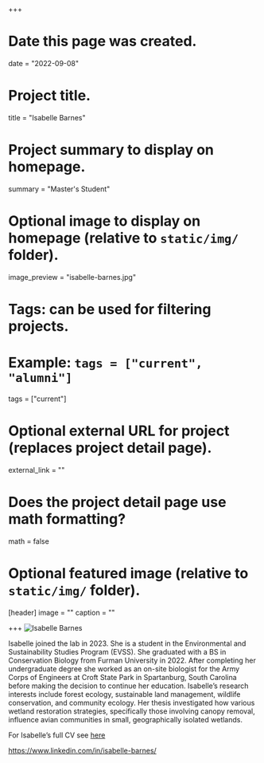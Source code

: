 +++
# Date this page was created.
date = "2022-09-08"

# Project title.
title = "Isabelle Barnes"

# Project summary to display on homepage.
summary = "Master's Student"

# Optional image to display on homepage (relative to `static/img/` folder).
image_preview = "isabelle-barnes.jpg"

# Tags: can be used for filtering projects.
# Example: `tags = ["current", "alumni"]`
tags = ["current"]

# Optional external URL for project (replaces project detail page).
external_link = ""

# Does the project detail page use math formatting?
math = false

# Optional featured image (relative to `static/img/` folder).
[header]
image = ""
caption = ""

+++
![Isabelle Barnes](/img/isabelle-barnes.jpg)

Isabelle joined the lab in 2023. She is a student in the Environmental and
Sustainability Studies Program (EVSS). She graduated with a BS in Conservation
Biology from Furman University in 2022. After completing her undergraduate
degree she worked as an on-site biologist for the Army Corps of Engineers at
Croft State Park in Spartanburg, South Carolina before making the decision to
continue her education. Isabelle’s research interests include forest ecology,
sustainable land management, wildlife conservation, and community ecology. Her
thesis investigated how various wetland restoration strategies, specifically
those involving canopy removal, influence avian communities in small,
geographically isolated wetlands.

For Isabelle’s full CV see [here](/files/barnes-CV.pdf)

https://www.linkedin.com/in/isabelle-barnes/


